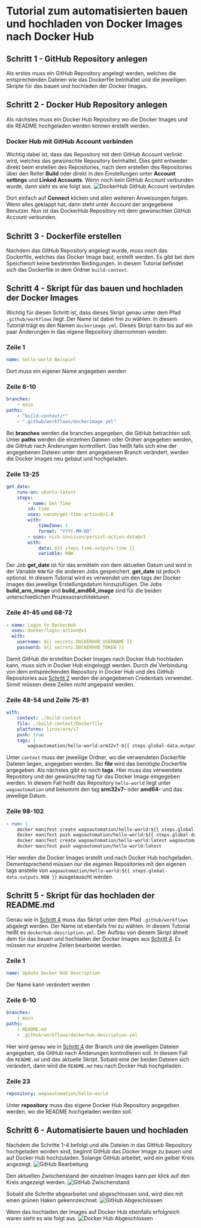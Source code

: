 # Tutorial zum automatisierten bauen und hochladen von Docker Images nach Docker Hub

## Schritt 1 - GitHub Repository anlegen
Als erstes muss ein GitHub Repository angelegt werden, welches die entsprechenden Dateien wie das Dockerfile beinhaltet und die jeweiligen Skripte für das bauen und hochladen der Docker Images.

## Schritt 2 - Docker Hub Repository anlegen
Als nächstes muss ein Docker Hub Repository wo die Docker Images und die README hochgeladen werden können erstellt werden.
### Docker Hub mit GitHub Account verbinden
Wichtig dabei ist, dass das Repository mit dem GitHub Account verlinkt wird, welches das gewünschte Repository beinhaltet.
Dies geht entweder direkt beim erstellen des Repositories, nach dem erstellen des Repositories über den Reiter **Build** oder direkt in den Einstellungen unter **Account settings** und **Linked Accounts**.
Wenn noch kein GitHub Account verbunden wurde, dann sieht es wie folgt aus.
![DockerHub GitHub Account verbinden](/screenshots/DockerHub_Connect2.png?raw=true "GitHub Account verbinden")

Dort einfach auf **Connect** klicken und allen weiteren Anweisungen folgen. Wenn alles geklappt hat, dann steht unter Account der angegebene Benutzer.
Nun ist das DockerHub Repository mit dem gewünschten GitHub Account verbunden.

## Schritt 3 - Dockerfile erstellen
Nachdem das GitHub Repository angelegt wurde, muss noch das Dockerfile, welches das Docker Image baut, erstellt werden. Es gibt bei dem Speicherort keine bestimmten Bedingungen. In diesem Tutorial befindet sich das Dockerfile in dem Ordner `build-context`.

## Schritt 4 - Skript für das bauen und hochladen der Docker Images
Wichtig für diesen Schritt ist, dass dieses Skript genau unter dem Pfad `.github/workflows` liegt. Der Name ist dabei frei zu wählen. In diesem Tutorial trägt es den Namen `dockerimage.yml`. Dieses Skript kann bis auf ein paar Änderungen in das eigene Repository übernommen werden.
### Zeile 1
```yaml
name: hello-world Beispiel
```
Dort muss ein eigener Name angegeben werden
### Zeile 6-10
```yaml
branches:
    - main
paths:
    - "build-context/*"
    - ".github/workflows/dockerimage.yml"
```
Bei **branches** werden die branches angegeben, die GitHub betrachten soll.
Unter **paths** werden die einzelnen Dateien oder Ordner angegeben werden, die GitHub nach Änderungen kontrolliert. Das heißt falls sich eine der angegebenen Dateien unter dem angegebenen Branch verändert, werden die Docker Images neu gebaut und hochgeladen.
### Zeile 13-25
```yaml
get_date:
    runs-on: ubuntu-latest
    steps:
        - name: Get Time
        id: time
        uses: nanzm/get-time-action@v1.0
        with:
            timeZone: 1
            format: "YYYY-MM-DD"
        - uses: nick-invision/persist-action-data@v1
        with:
            data: ${{ steps.time.outputs.time }}
            variable: NOW
```
Der Job **get_date** ist für das ermitteln von dem aktuellen Datum und wird in der Variable `NOW` für die anderen Jobs gespeichert. **get_date** ist jedoch optional. In diesem Tutorial wird es verwendet um den tags der Docker Images das jeweilige Erstellungsdatum hinzuzufügen.
Die Jobs **build_arm_image** und **build_amd64_image** sind für die beiden unterschiedlichen Prozessorarchitekturen. 
### Zeile 41-45 und 68-72
```yaml
- name: Login to DockerHub
  uses: docker/login-action@v1
  with:
    username: ${{ secrets.DOCKERHUB_USERNAME }}
    password: ${{ secrets.DOCKERHUB_TOKEN }}
```
Damit GitHub die erstellten Docker Images nach Docker Hub hochladen kann, muss sich in Docker Hub eingeloggt werden. Durch die Verbindung von dem entsprechenden Repository in Docker Hub und des GitHub Repositories aus [Schritt 2](#schritt-2) werden die  angegebenen Credentials verwendet. Somit müssen diese Zeilen nicht angepasst werden.
### Zeile 48-54 und Zeile 75-81
```yaml
with:
    context: ./build-context
    file: ./build-context/Dockerfile
    platforms: linux/arm/v7
    push: true
    tags: |
        wagoautomation/hello-world:arm32v7-${{ steps.global-data.outputs.NOW }}
```
Unter `context` muss der jeweilige Ordner, wo die verwendeten Dockerfile Dateien liegen, angegeben werden. Bei **file** wird das benötigte Dockerfile angegeben. Als nächstes gibt es noch **tags**. Hier muss das verwendete Repository und der gewünschte tag für das Docker Image eingegeben werden. In diesem Fall heißt das Repository `hello-world` liegt unter `wagoautomation` und bekommt den tag **arm32v7-** oder **amd64-** und das jeweilige Datum.
### Zeile 98-102
```yaml
- run: |
    docker manifest create wagoautomation/hello-world:${{ steps.global-data.outputs.NOW }} wagoautomation/hello-world:amd64-${{ steps.global-data.outputs.NOW }} wagoautomation/hello-world:arm32v7-${{ steps.global-data.outputs.NOW }}
    docker manifest push wagoautomation/hello-world:${{ steps.global-data.outputs.NOW }}
    docker manifest create wagoautomation/hello-world:latest wagoautomation/hello-world:amd64-${{ steps.global-data.outputs.NOW }} wagoautomation/hello-world:arm32v7-${{ steps.global-data.outputs.NOW }}
    docker manifest push wagoautomation/hello-world:latest
```
Hier werden die Docker Images erstellt und nach Docker Hub hochgeladen. Dementsprechend müssen nur die eigenen Repositories mit den eigenen tags anstelle von `wagoautomation/hello-world:${{ steps.global-data.outputs.NOW }}` ausgetauscht werden.

## Schritt 5 - Skript für das hochladen der README.md
Genau wie in [Schritt 4](#schritt-4) muss das Skript unter dem Pfad `.github/workflows` abgelegt werden. Der Name ist ebenfalls frei zu wählen. In diesem Tutorial heißt es `dockerhub-description.yml`. Der Aufbau von diesem Skript ähnelt dem für das bauen und hochladen der Docker Images aus [Schritt 4](#schritt-4).
Es müssen nur einzelne Zeilen bearbeitet werden.
### Zeile 1
```yaml
name: Update Docker Hub Description
```
Der Name kann verändert werden
### Zeile 6-10
```yaml
branches:
    - main
paths:
    - README.md
    - .github/workflows/dockerhub-description.yml
```
Hier wird genau wie in [Schritt 4](#schritt-4) der Branch und die jeweiligen Dateien angegeben, die GitHub nach Änderungen kontrollieren soll. In diesem Fall die `README.md` und das aktuelle Skript. Sobald eine der beiden Dateien sich verändert, dann wird die `README.md` neu nach Docker Hub hochgeladen.
### Zeile 23
```yaml
repository: wagoautomation/hello-world
```
Unter **repository** muss das eigene Docker Hub Repository angegeben werden, wo die README hochgeladen werden soll.
## Schritt 6 - Automatisierte bauen und hochladen
Nachdem die Schritte 1-4 befolgt und alle Dateien in das GitHub Repository hochgeladen worden sind, beginnt GitHub das Docker Image zu bauen und auf Docker Hub hochzuladen. Solange GitHub arbeitet, wird ein gelber Kreis angezeigt.
![GitHub Bearbeitung](/screenshots/In_Bearbeitung_gross_rot.png?raw=true "GitHub In Bearbeitung")

Den aktuellen Zwischenstand der einzelnen Images kann per klick auf den Kreis angezeigt werden.
![GitHub Zwischenstand](/screenshots/Zwischenstand.png?raw=true "GitHub Aktueller Zwischenstand")

Sobald alle Schritte abgearbeitet und abgeschlossen sind, wird dies mit einen grünen Haken gekennzeichnet.
![GitHub Abgeschlossen](/screenshots/Abgeschlossen_rot.png?raw=true "GitHub Abgeschlossen")

Wenn das hochladen der images auf Docker Hub ebenfalls erfolgreich waren sieht es wie folgt aus.
![Docker Hub Abgeschlossen](/screenshots/DockerHub_Abgeschlossen.png?raw=true "Docker Abgeschlossen")